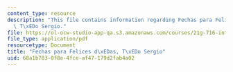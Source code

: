 ```yaml
---
content_type: resource
description: "This file contains information regarding Fechas para Felices d\xEDas,\
  \ T\xEDo Sergio."
file: https://ol-ocw-studio-app-qa.s3.amazonaws.com/courses/21g-716-introduction-to-contemporary-hispanic-literature-fall-2007/68a1b7830f8e4fceaf47179d2fab4a02_MIT21G_716F07_Felices.pdf
file_type: application/pdf
resourcetype: Document
title: "Fechas para Felices d\xEDas, T\xEDo Sergio"
uid: 68a1b783-0f8e-4fce-af47-179d2fab4a02
---
```


